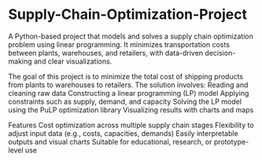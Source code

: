 # Supply-Chain-Optimization-Project
A Python-based project that models and solves a supply chain optimization problem using linear programming. It minimizes transportation costs between plants, warehouses, and retailers, with data-driven decision-making and clear visualizations.

The goal of this project is to minimize the total cost of shipping products from plants to warehouses to retailers. The solution involves:
Reading and cleaning raw data
Constructing a linear programming (LP) model
Applying constraints such as supply, demand, and capacity
Solving the LP model using the PuLP optimization library
Visualizing results with charts and maps

Features
Cost optimization across multiple supply chain stages
Flexibility to adjust input data (e.g., costs, capacities, demands)
Easily interpretable outputs and visual charts
Suitable for educational, research, or prototype-level use

